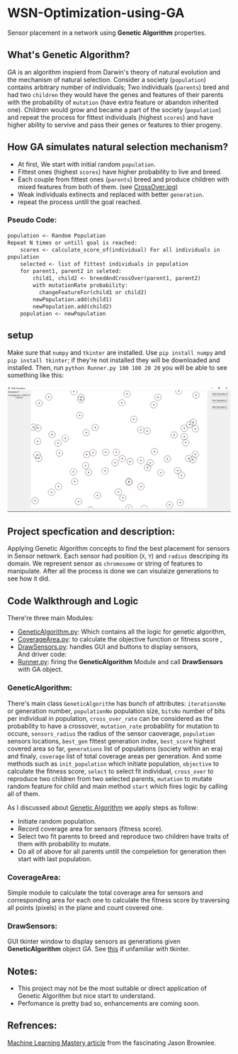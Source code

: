 # WSN-Optimization-using-GA
Sensor placement in a network using **Genetic Algorithm** properties.

## What's Genetic Algorithm?
*GA* is an algorithm inspierd from Darwin's theory of natural evolution and the mechanism of natural selection. Consider a society (`population`) contains arbitrary number of individuals; Two individuals (`parents`) bred and had two `children` they would have the genes and features of their parents with the probability of `mutation` (have extra feature or abandon inherited one). Children would grow and became a part of the society (`population`) and repeat the process for fittest individuals (highest `scores`) and have higher ability to servive and pass their genes or features to thier progeny.

## How GA simulates natural selection mechanism?
- At first, We start with initial random `population`.
- Fittest ones (highest `scores`) have higher probability to live and breed.
- Each couple from fittest ones (`parents`) breed and produce children with mixed features from both of them. (see [CrossOver.jpg](https://github.com/MahmoudHussienMohamed/WSN-Optimization-using-GA/blob/main/Images/CrossOver.jpg))
- Weak individuals extinects and replaced with better `generation`.
- repeat the process untill the goal reached.
### Pseudo Code:
```
population <- Random Population
Repeat N times or untill goal is reached:
    scores <- calculate_score_of(individual) For all individuals in population
    selected <- list of fittest individuals in population
    for parent1, parent2 in seleted:
        child1, child2 <- breedAndCrossOver(parent1, parent2)
        with mutationRate probability:
          changeFeatureFor(child1 or child2)
        newPopulation.add(child1)
        newPopulation.add(child2)
    population <- newPopulation
```
## setup
Make sure that `numpy` and `tkinter` are installed. Use `pip install numpy` and `pip install tkinter`; if they're not installed they will be downloaded and installed.
Then, run `python Runner.py 100 100 20 20` you will be able to see something like this:
<br /><br />
![](https://github.com/MahmoudHussienMohamed/WSN-Optimization-using-GA/blob/main/Images/Output.jpg)
<br />

## Project specfication and description:
Applying Genetic Algorithm concepts to find the best placement for sensors in Sensor netowrk. Each sensor had position (`X`, `Y`) and `radius` descriping its domain. We represent sensor as `chromosome` or string of features to manipulate. After all the process is done we can visulaize generations to see how it did. 
## Code Walkthrough and Logic
There're three main Modules:
- [GeneticAlgorithm.py](https://github.com/MahmoudHussienMohamed/WSN-Optimization-using-GA/blob/main/GeneticAlgorithm.py): Which contains all the logic for genetic algorithm,
- [CoverageArea.py](https://github.com/MahmoudHussienMohamed/WSN-Optimization-using-GA/blob/main/CoverageArea.py): to calculate the objective function or fitness score ,
- [DrawSensors.py](https://github.com/MahmoudHussienMohamed/WSN-Optimization-using-GA/blob/main/DrawSensors.py): handles GUI and buttons to display sensors,  
And driver code:
- [Runner.py](https://github.com/MahmoudHussienMohamed/WSN-Optimization-using-GA/blob/main/Runner.py): firing the **GeneticAlgorithm** Module and call **DrawSensors** with GA object. 
### GeneticAlgorithm:
There's main class `GeneticAlgorithm` has bunch of attributes: `iterationsNo` or generation number, `populationNo` population size, `bitsNo` number of bits per individual in population, `cross_over_rate` can be considered as the probability to have a crossover, `mutation_rate` probability for mutation to occure, `sensors_radius` the radius of the sensor caoverage, `population` sensors locations, `best_gen` fittest generation index, `best_score` highest covered area so far, `generations` list of populations (society within an era) and finaly, `coverage` list of total coverage areas per generation. 
And some methods such as `init_population` which initiate population, `objective` to calculate the fitness score, `select` to select fit individual, `cross_over` to reproduce two children from two selected parents, `mutation` to mutate random feature for child and main method `start` which fires logic by calling all of them.

As I discussed about [Genetic Algorithm](https://github.com/MahmoudHussienMohamed/WSN-Optimization-using-GA#how-ga-simulates-natural-selection-mechanism) we apply steps as follow:
- Initiate random population.
- Record coverage area for sensors (fitness score).
- Select two fit parents to breed and reproduce two children have traits of them with probability to mutate.
- Do all of above for all parents untill the compeletion for generation then start with last population.

### CoverageArea:
Simple module to calculate the total coverage area for sensors and corresponding area for each one to calculate the fitness score by traversing all points (pixels) in the plane and count covered one.

### DrawSensors:
GUI tkinter window to display sensors as generations given **GeneticAlgorithm** object *GA*. See [this](https://docs.python.org/3/library/tkinter.html) if unfamiliar with tkinter.

## Notes:
- This project may not be the most suitable or direct application of Genetic Algorithm but nice start to understand.
- Perfomance is pretty bad so, enhancements are coming soon.

## Refrences:
[Machine Learning Mastery article](https://machinelearningmastery.com/simple-genetic-algorithm-from-scratch-in-python/) from the fascinating Jason Brownlee.

